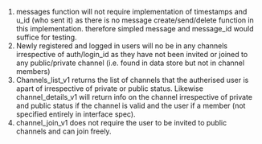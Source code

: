 1. messages function will not require implementation of timestamps and u_id (who sent it) as there is no message create/send/delete function in this implementation. therefore simpled message and message_id would suffice for testing.
2. Newly registered and logged in users will no be in any channels irrespective of auth/login_id as they have not been invited or joined to any public/private channel (i.e. found in data store but not in channel members)
3. Channels_list_v1 returns the list of channels that the autherised user is apart of irrespective of private or public status. Likewise channel_details_v1 will return info on the channel irrespective of private and public status if the channel is valid and the user if a member (not specified entirely in interface spec). 
4. channel_join_v1 does not require the user to be invited to public channels and can join freely. 